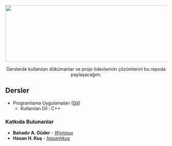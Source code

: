 <p align="center"><img src="https://github.com/wynioux/Iskenderun-Technical-University/blob/master/Documents/iste.png" width="709" height="177"></p>
<p align="center">Derslerde kullanılan dökümanlar ve proje ödevlerinin çözümlerini bu repoda paylaşacağım.</p>

## Dersler

* Programlama Uygulamaları ([Git](https://github.com/wynioux/Iskenderun-Technical-University/blob/master/Lessons/PROGRAMLAMA%20UYGULAMALARI/GUIDE.md))
  * Kullanılan Dil : C++

### Katkıda Bulunanlar

* **Bahadır A. Güder** - [*Wynioux*](https://github.com/wynioux)
* **Hasan H. Kuş** - [*hasanhkus*](https://github.com/hasanhkus)
